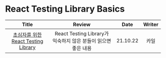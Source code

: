 # React Testing Library Basics

|                                                                  Title                                                                   |                            Review                             |   Date   | Writer |
| :--------------------------------------------------------------------------------------------------------------------------------------: | :-----------------------------------------------------------: | :------: | :----: |
| <a href="https://tecoble.techcourse.co.kr/post/2021-10-22-react-testing-library/" target="_blank">초심자를 위한 React Testing Library<a> | React Testing Library가 익숙하지 않은 분들이 읽으면 좋은 내용 | 21.10.22 |  카일  |
